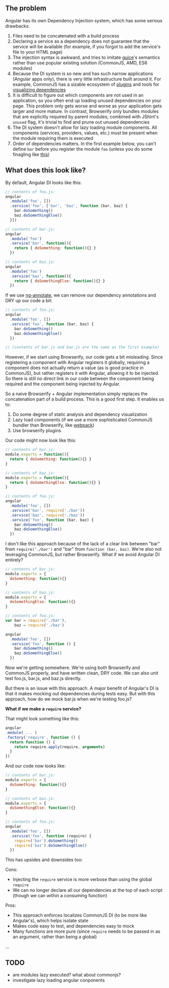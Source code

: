 ## The problem

Angular has its own Dependency Injection system, which has some serious drawbacks:

1. Files need to be concatenated with a build process
2. Declaring a service as a dependency does not guarantee that the service will be available (for example, if you forgot to add the service's file to your HTML page)
3. The injection syntax is awkward, and tries to imitate [guice](https://github.com/google/guice)'s semantics rather than use popular existing solution (CommonJS, AMD, ES6 modules)
4. Because the DI system is so new and has such narrow applications (Angular apps only), there is very little infrastructure built around it. For example, CommonJS has a sizable ecosystem of [plugins](https://github.com/substack/node-browserify/wiki/list-of-transforms) and tools for [visualizing dependencies](https://github.com/pahen/madge)
5. It is difficult to figure out which components are not used in an application, so you often end up loading unused dependencies on your page. This problem only gets worse and worse as your application gets larger and more mature. In contrast, Browserify only bundles modules that are explicitly required by parent modules; combined with JShint's `unused` flag, it's trivial to find and prune out unused dependencies
6. The DI system doesn't allow for lazy loading module components. All components (services, providers, values, etc.) must be present when the module requiring them is executed
7. Order of dependencies matters. In the first example below, you can't define `bar` before you register the module `foo` (unless you do some finagling like [this](https://gist.github.com/bcherny/b3a2450afc5021ad11a5))

## What does this look like?

By default, Angular DI looks like this:

```js
// contents of foo.js:
angular
  .module('foo', [])
  .service('foo', ['bar', 'baz', function (bar, baz) {
    bar.doSomething()
    baz.doSomethingElse()
  }])

// contents of bar.js:
angular
  .module('foo')
  .service('bar', function(){
    return { doSomething: function(){} }
  })

// contents of baz.js:
angular
  .module('foo')
  .service('baz', function(){
    return { doSomethingElse: function(){} }
  })
```

If we use [ng-annotate](https://github.com/olov/ng-annotate), we can remove our dependency annotations and DRY up our code a bit:

```js
// contents of foo.js:
angular
  .module('foo', [])
  .service('foo', function (bar, baz) {
    bar.doSomething()
    baz.doSomethingElse()
  })

// (contents of bar.js and baz.js are the same as the first example)
```

However, if we start using Browserify, our code gets a bit misleading. Since registering a component with Angular registers it globally, requiring a component does not actually return a value (as is good practice in CommonJS), but rather registers it with Angular, allowing it to be injected. So there is still no direct link in our code between the component being required and the component being injected by Angular.

So a naive Browserify + Angular implementation simply replaces the concatenation part of a build process. This is a good first step. It enables us to:

1. Do some degree of static analysis and dependency visualization
2. Lazy load components (if we use a more sophisticated CommonJS bundler than Browserify, like [webpack](https://github.com/webpack/webpack))
3. Use browserify plugins

Our code might now look like this:

```js
// contents of bar.js:
module.exports = function(){
  return { doSomething: function(){} }
}

// contents of baz.js:
module.exports = function(){
  return { doSomethingElse: function(){} }
}

// contents of foo.js:
angular
  .module('foo', [])
  .service('bar', require('./bar'))
  .service('baz', require('./baz'))
  .service('foo', function (bar, baz) {
    bar.doSomething()
    baz.doSomethingElse()
  })
```

I don't like this approach because of the lack of a clear link between "bar" from `require('./bar')` and "bar" from `function (bar, baz)`. We're also not leveraging CommonJS, but rather Browserify. What if we avoid Angular DI entirely?

```js
// contents of bar.js:
module.exports = {
  doSomething: function(){}
}

// contents of baz.js:
module.exports = {
  doSomethingElse: function(){}
}

// contents of foo.js:
var bar = require('./bar'),
    baz = require('./baz')

angular
  .module('foo', [])
  .service('foo', function () {
    bar.doSomething()
    baz.doSomethingElse()
  })
```

Now we're getting somewhere. We're using both Browserify and CommonJS properly, and have written clean, DRY code. We can also unit test foo.js, bar.js, and baz.js directly.

But there is an issue with this approach. A major benefit of Angular's DI is that it makes mocking out dependencies during tests easy. But with this approach, how do we mock bar.js when we're testing foo.js?

**What if we make a `require` service?**

That might look something like this:

```js
angular
.module( ... )
.factory('require', function () {
  return function () {
    return require.apply(require, arguments)
  }
})
```

And our code now looks like:

```js
// contents of bar.js:
module.exports = {
  doSomething: function(){}
}

// contents of baz.js:
module.exports = {
  doSomethingElse: function(){}
}

// contents of foo.js:
angular
  .module('foo', [])
  .service('foo', function (require) {
    require('bar').doSomething()
    require('baz').doSomethingElse()
  })
```

This has upsides and downsides too:

Cons:

- Injecting the `require` service is more verbose than using the global `require`
- We can no longer declare all our dependencies at the top of each script (though we can within a consuming function)

Pros:

- This approach enforces localizes CommonJS DI (to be more like Angular's), which helps isolate state
- Makes code easy to test, and dependencies easy to mock
- Many functions are more pure (since `require` needs to be passed in as an argument, rather than being a global)

...

## TODO

- are modules lazy executed? what about commonjs?
- investigate lazy loading angular conponents